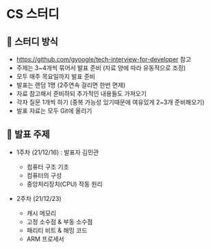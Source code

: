 # CS 스터디

## 📌 스터디 방식
- https://github.com/gyoogle/tech-interview-for-developer 참고
- 주제는 3~4개씩 묶어서 발표 준비 (자료 양에 따라 유동적으로 조정)
- 모두 매주 목요일까지 발표 준비
- 발표는 랜덤 1명 (2주연속 걸리면 한번 면제)
- 자료 참고해서 준비하되 추가적인 내용들도 가져오기
- 각자 질문 1개씩 하기 (중복 가능성 있기때문에 여유있게 2~3개 준비해오기)
- 발표 자료는 모두 Git에 올리기

## 📌 발표 주제

- 1주차 (21/12/16) : 발표자 김민관
  - 컴퓨터 구조 기초
  - 컴퓨터의 구성
  - 중앙처리장치(CPU) 작동 원리

- 2주차 (21/12/23)
  - 캐시 메모리
  - 고정 소수점 & 부동 소수점
  - 패리티 비트 & 해밍 코드
  - ARM 프로세서





